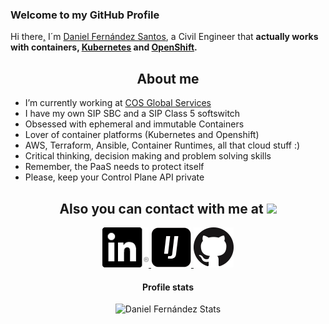 ### Welcome to my GitHub Profile

Hi there[,](img/gifs/hithere.gif) I´m [Daniel Fernández Santos](https://github.com/danifernandezs), a Civil Engineer that **actually works with containers, [Kubernetes](https://kubernetes.io/docs/home/) and [OpenShift](https://docs.openshift.com/container-platform/).**

<h2 align="center">About me</h2>

- I’m currently working at [COS Global Services](https://cosglobalservices.com/)
- I have my own SIP SBC and a SIP Class 5 softswitch
- Obsessed with ephemeral and immutable Containers
- Lover of container platforms (Kubernetes and Openshift)
- AWS, Terraform, Ansible, Container Runtimes, all that cloud stuff :)
- Critical thinking, decision making and problem solving skills
- Remember, the PaaS needs to protect itself
- Please, keep your Control Plane API private

<h2 align="center">Also you can contact with me at <img src="https://media.giphy.com/media/LnQjpWaON8nhr21vNW/giphy.gif" height="32"></img></h2>

<p align="center">

  <a href="https://es.linkedin.com/in/daniel-fern%C3%A1ndez-santos-812a33157" target="_blank">
    <img src="img/LinkedIn/In-Black-66px-R.png" alt="Daniel Fernández LinkedIn Profile" height="64" width="74">
  </a>
  
  <a href="https://www.infojobs.net/daniel-fernandez-santos-2.prf" target="_blank">
    <img class="img-fluid" src="img/InfoJobs/InfoJobs-Black.png" alt="Daniel Fernández Infojobs" height="64" width="64">
  </a>

  <a href="https://github.com/danifernandezs" target="_blank">
    <img class="img-fluid" src="img/GitHub/GitHub-Mark-64px.png" alt="Daniel Fernández Github" height="64" width="64">
  </a>
</p>

<h4 align="center">Profile stats</h4>

<p align="center">
  <img src="https://github-readme-stats.vercel.app/api?username=danifernandezs&show_icons=true&theme=buefy" alt="Daniel Fernández Stats" />
</p>
